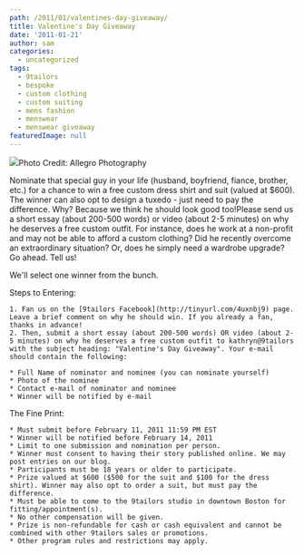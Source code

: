 ```yaml
---
path: /2011/01/valentines-day-giveaway/
title: Valentine's Day Giveaway
date: '2011-01-21'
author: sam
categories:
  - uncategorized
tags:
  - 9tailors
  - bespoke
  - custom clothing
  - custom suiting
  - mens fashion
  - menswear
  - menswear giveaway
featuredImage: null
---
```

[![](http://4.bp.blogspot.com/_RlJ3L7W6dBw/TTnQgGnou8I/AAAAAAAAIpY/H02_DCunfAI/s400/gb_2.jpg)](http://4.bp.blogspot.com/_RlJ3L7W6dBw/TTnQgGnou8I/AAAAAAAAIpY/H02_DCunfAI/s1600/gb_2.jpg)Photo Credit: Allegro Photography

Nominate that special guy in your life (husband, boyfriend, fiance, brother, etc.) for a chance to win a free custom dress shirt and suit (valued at $600). The winner can also opt to design a tuxedo - just need to pay the difference. Why? Because we think he should look good too!Please send us a short essay (about 200-500 words) or video (about 2-5 minutes) on why he deserves a free custom outfit. For instance, does he work at a non-profit and may not be able to afford a custom clothing? Did he recently overcome an extraordinary situation? Or, does he simply need a wardrobe upgrade? Go ahead. Tell us!

We'll select one winner from the bunch.

Steps to Entering:

	1. Fan us on the [9tailors Facebook](http://tinyurl.com/4uxnbj9) page. Leave a brief comment on why he should win. If you already a fan, thanks in advance!
	2. Then, submit a short essay (about 200-500 words) OR video (about 2-5 minutes) on why he deserves a free custom outfit to kathryn@9tailors with the subject heading: "Valentine's Day Giveaway". Your e-mail should contain the following:

	* Full Name of nominator and nominee (you can nominate yourself)
	* Photo of the nominee
	* Contact e-mail of nominator and nominee
	* Winner will be notified by e-mail

The Fine Print:

	* Must submit before February 11, 2011 11:59 PM EST
	* Winner will be notified before February 14, 2011
	* Limit to one submission and nomination per person.
	* Winner must consent to having their story published online. We may post entries on our blog.
	* Participants must be 18 years or older to participate.
	* Prize valued at $600 ($500 for the suit and $100 for the dress shirt). Winner may also opt to order a suit, but must pay the difference.
	* Must be able to come to the 9tailors studio in downtown Boston for fitting/appointment(s).
	* No other compensation will be given.
	* Prize is non-refundable for cash or cash equivalent and cannot be combined with other 9tailors sales or promotions.
	* Other program rules and restrictions may apply.